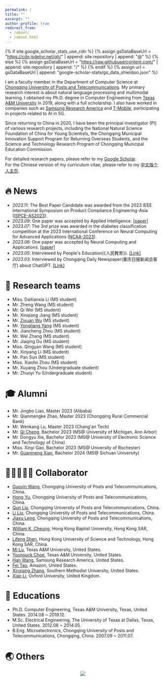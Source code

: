 ```yaml
---
permalink: /
title: ""
excerpt: ""
author_profile: true
redirect_from: 
  - /about/
  - /about.html
---
```


{% if site.google_scholar_stats_use_cdn %}
{% assign gsDataBaseUrl = "https://cdn.jsdelivr.net/gh/" | append: site.repository | append: "@" %}
{% else %}
{% assign gsDataBaseUrl = "https://raw.githubusercontent.com/" | append: site.repository | append: "/" %}
{% endif %}
{% assign url = gsDataBaseUrl | append: "google-scholar-stats/gs_data_shieldsio.json" %}

<span class='anchor' id='about-me'></span>

I am a faculty member in the Department of Computer Science at [Chongqing University of Posts and Telecommunications](https://english.cqupt.edu.cn/). My primary research interest is about natural language processing and multimodal learning. I obtained my Ph.D. degree in Computer Engineering from [Texas A&M University](https://www.tamu.edu/index.html) in 2019, along with a full scholarship. I also have worked in companies such as [Samsung Research America](https://sra.samsung.com/) and [T-Mobile](https://www.t-mobile.com/), participating in projects related to AI in 5G. 

Since returning to China in 2020, I have been the principal investigator (PI) of various research projects, including the National Natural Science Foundation of China for Young Scientists, the Chongqing Municipal Innovation Support Program for Returning Overseas Students, and the Science and Technology Research Program of Chongqing Municipal Education Commission. 

For detailed research papers, please refer to my [Google Scholar](https://scholar.google.com/citations?user=UNxKb0cAAAAJ&hl=zh-CN).  <br />  For the Chinese version of my curriculum vitae, please refer to my [中文版个人主页](https://faculty.cqupt.edu.cn/wangye/zh_CN/index.htm).

# 🔥 News
- *2023.11*: The Best Paper Candidate was awarded from the 2023 IEEE International Symposium on Product Compliance Engineering-Asia ([ISPCE-AS2023](https://dl2link.com/ISPCE-AS2023/index.html)). 
- *2023.09*: One paper was accepted by Applied Intelligence. [[paper]](https://link.springer.com/article/10.1007/s10489-023-04942-5)
- *2023.07*: The 3rd prize was awarded in the diabetes classification competition at the 2023 International Conference on Neural Computing for Advanced Applications ([NCAA-2023](https://www.dl2link.com/ncaa2023/)).
- *2023.06*: One paper was accepted by Neural Computing and Applications. [[paper]](https://link.springer.com/article/10.1007/s00521-023-08815-3)
- *2023.05*: Interviewed by People's Education(《人民教育》). [[Link]](https://news.cqnews.net/1/detail/1109608325812756480/web/content_1109608325812756480.html) 
- *2023.03*: Interviewed by Chongqing Daily Newspaper(重庆日报新闻会客厅) about ChatGPT. [[Link]](https://v.douyin.com/i8Nre2Cx/) 

# 🏁 Research teams
- Miss. Daitianxia Li (MS student)
- Mr. Zheng Wang (MS student)
- Mr. Qi Wei (MS student)
- Mr. Xinqiang Jiang (MS student)
- Mr. [Zixuan Wu](https://github.com/CQUPTWZX) (MS student)
- Mr. [Yongliang Yang](https://asenniu.github.io/) (MS student)
- Mr. Jiancheng Zhou (MS student)
- Mr. Wei Zhang (MS student)
- Mr. Jiaqing Du (MS student)
- Miss. Qingyan Wang (MS student)
- Mr. Xinyang Li (MS student)
- Mr. Pan Sun (MS student)
- Miss. Xiaolin Zhou (MS student)
- Mr. Xuyang Zhou (Undergraduate student)
- Mr. Zhuoyi Yu (Undergraduate student)

# 🎓 Alumni
- Mr. Jingbo Liao, Master 2023 (Alibaba)
- Mr. Qianmengke Zhao, Master 2023 (Chongqing Rural Commercial Bank)
- Mr. Wenkang Lu, Master 2023 (Chang'an Tech)
- Mr. [Qi Cheng](https://www.linkedin.com/in/qi-cheng-4365a9249/), Bachelor 2023 (MS@ University of Michigan, Ann Arbor)
- Mr. Dongyu Xie, Bachelor 2023 (MS@ University of Electronic Science and Technology of China)
- Miss. Xinyi Gao, Bachelor 2023 (MS@ University of Rochester)
- Mr. [Guanmeng Xian](https://gmxian.github.io/), Bachelor 2024 (MS@ Sichuan University)

# 🧑🏼‍🤝‍🧑🏻 Collaborator
- [Guoyin Wang](https://faculty.cqupt.edu.cn/wanggy/zh_CN/index.htm), Chongqing University of Posts and Telecommunications, China.
- [Hong Yu](https://faculty.cqupt.edu.cn/yuhong/zh_CN/index.htm), Chongqing University of Posts and Telecommunications, China.
- [Qun Liu](https://faculty.cqupt.edu.cn/liuqun/zh_CN/index.htm), Chongqing University of Posts and Telecommunications, China.
- [Li Liu](https://scholar.google.com/citations?user=uoNJ6goAAAAJ&hl=zh-CN), Chongqing University of Posts and Telecommunications, China.
- [Jiaxu Leng](https://scholar.google.com/citations?user=KpX-CCcAAAAJ&hl=zh-CN), Chongqing University of Posts and Telecommunications, China.
- [William K. Cheung](https://scholar.google.com/citations?user=e42JkYIAAAAJ&hl=zh-CN), Hong Kong Baptist University, Hong Kong SAR, China.
- [Lifeng Shen](https://www.lshenae.cn/), Hong Kong University of Science and Technology, Hong Kong SAR, China.
- [Mi Lu](https://scholar.google.com/citations?user=crjEvpQAAAAJ&hl=en), Texas A&M University, United States.
- [Yoonsuck Choe](https://scholar.google.com/citations?user=nFb_T4wAAAAJ&hl=en), Texas A&M University, United States.
- [Han Wang](https://scholar.google.com/citations?user=8MS58WkAAAAJ&hl=en), Samsung Research America, United States.
- [Fei Tao](https://scholar.google.com/citations?hl=zh-CN&user=KhWMky4AAAAJ), Amazon, United States.
- [Xinxiang Zhang](https://scholar.google.com/citations?user=OcCQAs4AAAAJ&hl=zh-CN), Southern Methodist University, United States.
- [Xiao Li](https://scholar.google.com/citations?user=y9iRoggAAAAJ&hl=en), Oxford University, United Kingdom.

# 📖 Educations
- Ph.D. Computer Engineering, Texas A&M University, Texas, United States. 2014.08 ~ 2019.12.
- M.Sc. Electrical Engineering, The University of Texas at Dallas, Texas, United States. 2012.08 ~ 2014.05.
- B.Eng. Microelectronics, Chongqing University of Posts and Telecommunications, Chongqing, China. 2007.09 ~ 2011.07.

# 🌏 Others
<div align=center> <a href='https://clustrmaps.com/site/1bxpb'  title='Visit tracker'><img src='//clustrmaps.com/map_v2.png?cl=292828&w=a&t=tt&d=ZfuNYkVmlF9O1cz_sbg-2nplj6eYBUDFG-G6L75zZxM&co=ffffff&ct=ffffff'/></a></div> 
